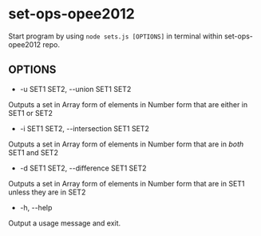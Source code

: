 #  set-ops-opee2012

Start program by using `node sets.js [OPTIONS]` in terminal within set-ops-opee2012 repo.

## OPTIONS

* -u SET1 SET2, --union SET1 SET2

Outputs a set in Array form of elements in Number form that are either in SET1 or SET2

* -i SET1 SET2, --intersection SET1 SET2

Outputs a set in Array form of elements in Number form that are in *both* SET1 and SET2

* -d SET1 SET2, --difference SET1 SET2

Outputs a set in Array form of elements in Number form that are in SET1 unless they are in SET2

* -h, --help

Output a usage message and exit.
